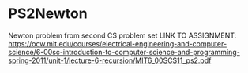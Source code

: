 # PS2Newton
Newton problem from second CS problem set
LINK TO ASSIGNMENT: https://ocw.mit.edu/courses/electrical-engineering-and-computer-science/6-00sc-introduction-to-computer-science-and-programming-spring-2011/unit-1/lecture-6-recursion/MIT6_00SCS11_ps2.pdf

